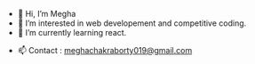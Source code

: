 - 👋 Hi, I’m Megha
- 👀 I’m interested in web developement and competitive coding.
- 🌱 I’m currently learning react.
<!--- 💞️ I’m looking to collaborate on ...-->
- 📫 Contact : meghachakraborty019@gmail.com

<!---
meghaa19/meghaa19 is a ✨ special ✨ repository because its `README.md` (this file) appears on your GitHub profile.
You can click the Preview link to take a look at your changes.
--->
